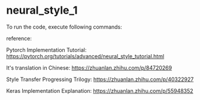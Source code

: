 # neural_style_1

To run the code, execute following commands:


reference:

Pytorch Implementation Tutorial:
https://pytorch.org/tutorials/advanced/neural_style_tutorial.html

It's translation in Chinese:
https://zhuanlan.zhihu.com/p/84720269

Style Transfer Progressing Trilogy:
https://zhuanlan.zhihu.com/p/40322927

Keras Implementation Explanation:
https://zhuanlan.zhihu.com/p/55948352

